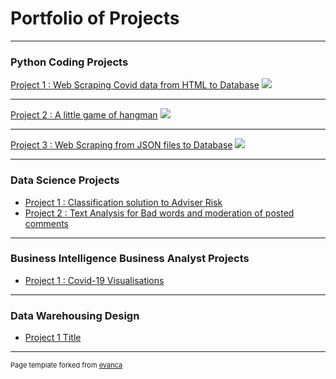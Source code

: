 # Portfolio of Projects 

---

### Python Coding Projects

[Project 1 : Web Scraping Covid data from HTML to Database](/sample_page)
<img src="images/dummy_thumbnail.jpg?raw=true"/>

---
[Project 2 : A little game of hangman](/pdf/sample_presentation.pdf)
<img src="images/dummy_thumbnail.jpg?raw=true"/>

---
[Project 3 : Web Scraping from JSON files to Database](http://example.com/)
<img src="images/dummy_thumbnail.jpg?raw=true"/>

---

### Data Science Projects

- [Project 1 : Classification solution to Adviser Risk](http://example.com/)
- [Project 2 : Text Analysis for Bad words and moderation of posted comments](http://example.com/)

---

### Business Intelligence Business Analyst Projects

- [Project 1 : Covid-19 Visualisations](http://example.com/)

---
### Data Warehousing Design

- [Project 1 Title](http://example.com/)



---
<p style="font-size:11px">Page template forked from <a href="https://github.com/evanca/quick-portfolio">evanca</a></p>
<!-- Remove above link if you don't want to attibute -->
